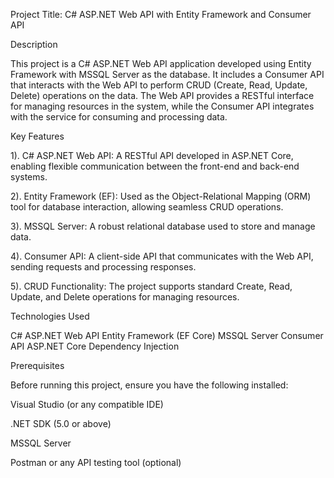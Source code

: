Project Title: C# ASP.NET Web API with Entity Framework and Consumer API


Description


This project is a C# ASP.NET Web API application developed using Entity Framework with MSSQL Server as the database. It includes a Consumer API that interacts with the Web API to perform CRUD (Create, Read, Update, Delete) operations on the data. The Web API provides a RESTful interface for managing resources in the system, while the Consumer API integrates with the service for consuming and processing data.



Key Features


1).  C# ASP.NET Web API: A RESTful API developed in ASP.NET Core, enabling flexible communication between the front-end and back-end systems.

2). Entity Framework (EF): Used as the Object-Relational Mapping (ORM) tool for database interaction, allowing seamless CRUD operations.


3). MSSQL Server: A robust relational database used to store and manage data.


4). Consumer API: A client-side API that communicates with the Web API, sending requests and processing responses.


5). CRUD Functionality: The project supports standard Create, Read, Update, and Delete operations for managing resources.


Technologies Used

C# ASP.NET Web API
Entity Framework (EF Core)
MSSQL Server
Consumer API
ASP.NET Core Dependency Injection


Prerequisites


Before running this project, ensure you have the following installed:

Visual Studio (or any compatible IDE)


.NET SDK (5.0 or above)

MSSQL Server

Postman or any API testing tool (optional)
